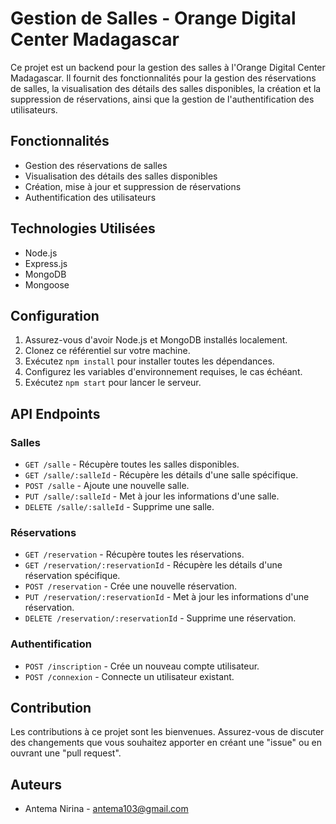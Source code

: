 # Gestion de Salles - Orange Digital Center Madagascar

Ce projet est un backend pour la gestion des salles à l'Orange Digital Center Madagascar. Il fournit des fonctionnalités pour la gestion des réservations de salles, la visualisation des détails des salles disponibles, la création et la suppression de réservations, ainsi que la gestion de l'authentification des utilisateurs.

## Fonctionnalités

- Gestion des réservations de salles
- Visualisation des détails des salles disponibles
- Création, mise à jour et suppression de réservations
- Authentification des utilisateurs

## Technologies Utilisées

- Node.js
- Express.js
- MongoDB
- Mongoose

## Configuration

1. Assurez-vous d'avoir Node.js et MongoDB installés localement.
2. Clonez ce référentiel sur votre machine.
3. Exécutez `npm install` pour installer toutes les dépendances.
4. Configurez les variables d'environnement requises, le cas échéant.
5. Exécutez `npm start` pour lancer le serveur.

## API Endpoints

### Salles

- `GET /salle` - Récupère toutes les salles disponibles.
- `GET /salle/:salleId` - Récupère les détails d'une salle spécifique.
- `POST /salle` - Ajoute une nouvelle salle.
- `PUT /salle/:salleId` - Met à jour les informations d'une salle.
- `DELETE /salle/:salleId` - Supprime une salle.

### Réservations

- `GET /reservation` - Récupère toutes les réservations.
- `GET /reservation/:reservationId` - Récupère les détails d'une réservation spécifique.
- `POST /reservation` - Crée une nouvelle réservation.
- `PUT /reservation/:reservationId` - Met à jour les informations d'une réservation.
- `DELETE /reservation/:reservationId` - Supprime une réservation.

### Authentification

- `POST /inscription` - Crée un nouveau compte utilisateur.
- `POST /connexion` - Connecte un utilisateur existant.

## Contribution

Les contributions à ce projet sont les bienvenues. Assurez-vous de discuter des changements que vous souhaitez apporter en créant une "issue" ou en ouvrant une "pull request".

## Auteurs
- Antema Nirina - antema103@gmail.com
